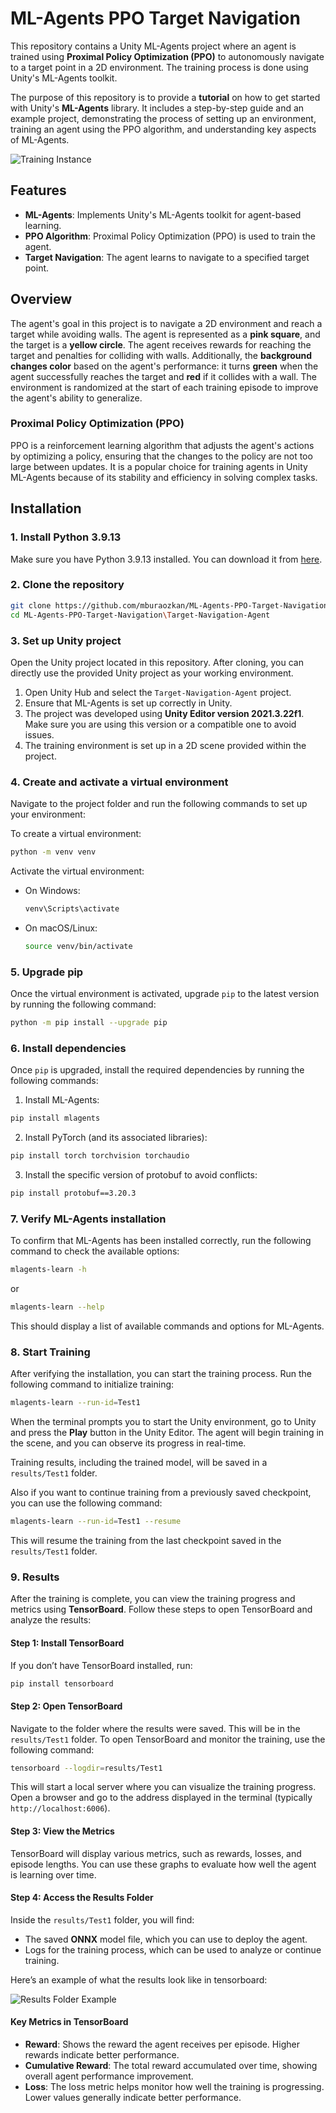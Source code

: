 # ML-Agents PPO Target Navigation

This repository contains a Unity ML-Agents project where an agent is trained using **Proximal Policy Optimization (PPO)** to autonomously navigate to a target point in a 2D environment. The training process is done using Unity's ML-Agents toolkit.

The purpose of this repository is to provide a **tutorial** on how to get started with Unity's **ML-Agents** library. It includes a step-by-step guide and an example project, demonstrating the process of setting up an environment, training an agent using the PPO algorithm, and understanding key aspects of ML-Agents.

![Training Instance](Media/demo_gif.gif)

## Features

- **ML-Agents**: Implements Unity's ML-Agents toolkit for agent-based learning.
- **PPO Algorithm**: Proximal Policy Optimization (PPO) is used to train the agent.
- **Target Navigation**: The agent learns to navigate to a specified target point.

## Overview

The agent's goal in this project is to navigate a 2D environment and reach a target while avoiding walls. The agent is represented as a **pink square**, and the target is a **yellow circle**. The agent receives rewards for reaching the target and penalties for colliding with walls. Additionally, the **background changes color** based on the agent's performance: it turns **green** when the agent successfully reaches the target and **red** if it collides with a wall. The environment is randomized at the start of each training episode to improve the agent's ability to generalize.


### Proximal Policy Optimization (PPO)

PPO is a reinforcement learning algorithm that adjusts the agent's actions by optimizing a policy, ensuring that the changes to the policy are not too large between updates. It is a popular choice for training agents in Unity ML-Agents because of its stability and efficiency in solving complex tasks.


## Installation

### 1. Install Python 3.9.13

Make sure you have Python 3.9.13 installed. You can download it from [here](https://www.python.org/downloads/release/python-3913/).

### 2. Clone the repository

```bash
git clone https://github.com/mburaozkan/ML-Agents-PPO-Target-Navigation.git
cd ML-Agents-PPO-Target-Navigation\Target-Navigation-Agent
```

### 3. Set up Unity project

Open the Unity project located in this repository. After cloning, you can directly use the provided Unity project as your working environment.

1. Open Unity Hub and select the `Target-Navigation-Agent` project.
2. Ensure that ML-Agents is set up correctly in Unity.
3. The project was developed using **Unity Editor version 2021.3.22f1**. Make sure you are using this version or a compatible one to avoid issues.
4. The training environment is set up in a 2D scene provided within the project.

### 4. Create and activate a virtual environment

Navigate to the project folder and run the following commands to set up your environment:

To create a virtual environment:
  
```bash
python -m venv venv
```

Activate the virtual environment:

- On Windows:
  ```bash
  venv\Scripts\activate
  ```
  
- On macOS/Linux:
  ```bash
  source venv/bin/activate
  ```
### 5. Upgrade pip

Once the virtual environment is activated, upgrade `pip` to the latest version by running the following command:

```bash
python -m pip install --upgrade pip
```

### 6. Install dependencies

Once `pip` is upgraded, install the required dependencies by running the following commands:

1. Install ML-Agents:
  
  ```bash
  pip install mlagents
  ```

2. Install PyTorch (and its associated libraries):
    
  ```bash
  pip install torch torchvision torchaudio
  ```

3. Install the specific version of protobuf to avoid conflicts:
  
  ```bash
  pip install protobuf==3.20.3
  ```

### 7. Verify ML-Agents installation

To confirm that ML-Agents has been installed correctly, run the following command to check the available options:

```bash
mlagents-learn -h
```

or 

```bash
mlagents-learn --help
```

This should display a list of available commands and options for ML-Agents.

### 8. Start Training

After verifying the installation, you can start the training process. Run the following command to initialize training:

```bash
mlagents-learn --run-id=Test1
```

When the terminal prompts you to start the Unity environment, go to Unity and press the **Play** button in the Unity Editor. The agent will begin training in the scene, and you can observe its progress in real-time.

Training results, including the trained model, will be saved in a `results/Test1` folder.


Also if you want to continue training from a previously saved checkpoint, you can use the following command:

```bash
mlagents-learn --run-id=Test1 --resume
```

This will resume the training from the last checkpoint saved in the `results/Test1` folder.

### 9. Results

After the training is complete, you can view the training progress and metrics using **TensorBoard**. Follow these steps to open TensorBoard and analyze the results:

#### Step 1: Install TensorBoard
If you don’t have TensorBoard installed, run:


```bash
pip install tensorboard
```

#### Step 2: Open TensorBoard
Navigate to the folder where the results were saved. This will be in the `results/Test1` folder. To open TensorBoard and monitor the training, use the following command:

```bash
tensorboard --logdir=results/Test1
```

This will start a local server where you can visualize the training progress. Open a browser and go to the address displayed in the terminal (typically `http://localhost:6006`).

#### Step 3: View the Metrics
TensorBoard will display various metrics, such as rewards, losses, and episode lengths. You can use these graphs to evaluate how well the agent is learning over time.

#### Step 4: Access the Results Folder
Inside the `results/Test1` folder, you will find:
- The saved **ONNX** model file, which you can use to deploy the agent.
- Logs for the training process, which can be used to analyze or continue training.

Here’s an example of what the results look like in tensorboard:

![Results Folder Example](Media/tensorboard.png)

#### Key Metrics in TensorBoard

- **Reward**: Shows the reward the agent receives per episode. Higher rewards indicate better performance.
- **Cumulative Reward**: The total reward accumulated over time, showing overall agent performance improvement.
- **Loss**: The loss metric helps monitor how well the training is progressing. Lower values generally indicate better performance.

